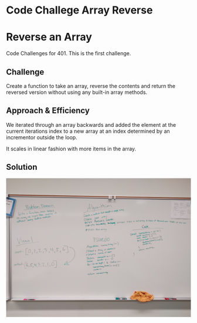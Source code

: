 # Code Challege Array Reverse

# Reverse an Array

Code Challenges for 401. This is the first challenge.

## Challenge

Create a function to take an array, reverse the contents and return the reversed version without using any built-in array methods.

## Approach & Efficiency

We iterated through an array backwards and added the element at the current iterations index to a new array at an index determined by an incrementor outside the loop. 

It scales in linear fashion with more items in the array.

## Solution
![](./01-Whiteboard.jpg)
